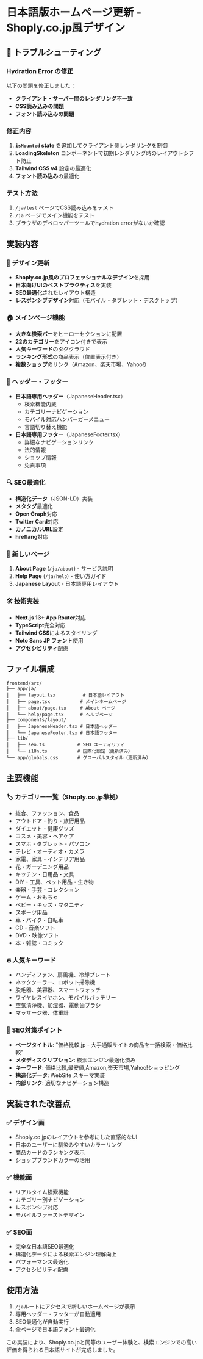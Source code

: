 # 日本語版ホームページ更新 - Shoply.co.jp風デザイン

## 🚨 トラブルシューティング

### Hydration Error の修正
以下の問題を修正しました：
- **クライアント・サーバー間のレンダリング不一致**
- **CSS読み込みの問題**
- **フォント読み込みの問題**

### 修正内容
1. **`isMounted` state** を追加してクライアント側レンダリングを制御
2. **LoadingSkeleton** コンポーネントで初期レンダリング時のレイアウトシフト防止
3. **Tailwind CSS v4** 設定の最適化
4. **フォント読み込み**の最適化

### テスト方法
1. `/ja/test` ページでCSS読み込みをテスト
2. `/ja` ページでメイン機能をテスト
3. ブラウザのデベロッパーツールでhydration errorがないか確認

## 実装内容

### 🎨 デザイン更新
- **Shoply.co.jp風のプロフェッショナルなデザイン**を採用
- **日本向けUIのベストプラクティス**を実装
- **SEO最適化**されたレイアウト構造
- **レスポンシブデザイン**対応（モバイル・タブレット・デスクトップ）

### 🏠 メインページ機能
- **大きな検索バー**をヒーローセクションに配置
- **22のカテゴリー**をアイコン付きで表示
- **人気キーワード**のタグクラウド
- **ランキング形式**の商品表示（位置表示付き）
- **複数ショップ**のリンク（Amazon、楽天市場、Yahoo!）

### 📱 ヘッダー・フッター
- **日本語専用ヘッダー**（JapaneseHeader.tsx）
  - 検索機能内蔵
  - カテゴリーナビゲーション
  - モバイル対応ハンバーガーメニュー
  - 言語切り替え機能
- **日本語専用フッター**（JapaneseFooter.tsx）
  - 詳細なナビゲーションリンク
  - 法的情報
  - ショップ情報
  - 免責事項

### 🔍 SEO最適化
- **構造化データ**（JSON-LD）実装
- **メタタグ**最適化
- **Open Graph**対応
- **Twitter Card**対応
- **カノニカルURL**設定
- **hreflang**対応

### 📄 新しいページ
1. **About Page** (`/ja/about`) - サービス説明
2. **Help Page** (`/ja/help`) - 使い方ガイド
3. **Japanese Layout** - 日本語専用レイアウト

### 🛠 技術実装
- **Next.js 13+ App Router**対応
- **TypeScript**完全対応
- **Tailwind CSS**によるスタイリング
- **Noto Sans JP フォント**使用
- **アクセシビリティ**配慮

## ファイル構成

```
frontend/src/
├── app/ja/
│   ├── layout.tsx          # 日本語レイアウト
│   ├── page.tsx           # メインホームページ
│   ├── about/page.tsx     # About ページ
│   └── help/page.tsx      # ヘルプページ
├── components/layout/
│   ├── JapaneseHeader.tsx # 日本語ヘッダー
│   └── JapaneseFooter.tsx # 日本語フッター
├── lib/
│   ├── seo.ts            # SEO ユーティリティ
│   └── i18n.ts           # 国際化設定（更新済み）
└── app/globals.css       # グローバルスタイル（更新済み）
```

## 主要機能

### 🏷 カテゴリー一覧（Shoply.co.jp準拠）
- 総合、ファッション、食品
- アウトドア・釣り・旅行用品
- ダイエット・健康グッズ
- コスメ・美容・ヘアケア
- スマホ・タブレット・パソコン
- テレビ・オーディオ・カメラ
- 家電、家具・インテリア用品
- 花・ガーデニング用品
- キッチン・日用品・文具
- DIY・工具、ペット用品・生き物
- 楽器・手芸・コレクション
- ゲーム・おもちゃ
- ベビー・キッズ・マタニティ
- スポーツ用品
- 車・バイク・自転車
- CD・音楽ソフト
- DVD・映像ソフト
- 本・雑誌・コミック

### 🔥 人気キーワード
- ハンディファン、扇風機、冷却プレート
- ネッククーラー、ロボット掃除機
- 脱毛器、美容器、スマートウォッチ
- ワイヤレスイヤホン、モバイルバッテリー
- 空気清浄機、加湿器、電動歯ブラシ
- マッサージ器、体重計

### 🎯 SEO対策ポイント
- **ページタイトル**: "価格比較.jp - 大手通販サイトの商品を一括検索・価格比較"
- **メタディスクリプション**: 検索エンジン最適化済み
- **キーワード**: 価格比較,最安値,Amazon,楽天市場,Yahoo!ショッピング
- **構造化データ**: WebSite スキーマ実装
- **内部リンク**: 適切なナビゲーション構造

## 実装された改善点

### ✅ デザイン面
- Shoply.co.jpのレイアウトを参考にした直感的なUI
- 日本のユーザーに馴染みやすいカラーリング
- 商品カードのランキング表示
- ショップブランドカラーの活用

### ✅ 機能面
- リアルタイム検索機能
- カテゴリー別ナビゲーション
- レスポンシブ対応
- モバイルファーストデザイン

### ✅ SEO面
- 完全な日本語SEO最適化
- 構造化データによる検索エンジン理解向上
- パフォーマンス最適化
- アクセシビリティ配慮

## 使用方法

1. `/ja`ルートにアクセスで新しいホームページが表示
2. 専用ヘッダー・フッターが自動適用
3. SEO最適化が自動実行
4. 全ページで日本語フォント最適化

この実装により、Shoply.co.jpと同等のユーザー体験と、検索エンジンでの高い評価を得られる日本語サイトが完成しました。
